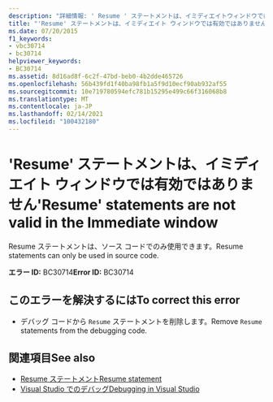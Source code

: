 ```yaml
---
description: "詳細情報: ' Resume ' ステートメントは、イミディエイトウィンドウでは有効ではありません"
title: "'Resume' ステートメントは、イミディエイト ウィンドウでは有効ではありません"
ms.date: 07/20/2015
f1_keywords:
- vbc30714
- bc30714
helpviewer_keywords:
- BC30714
ms.assetid: 8d16ad8f-6c2f-47bd-beb0-4b2dde465726
ms.openlocfilehash: 56b439fd1f40ba98fb1a5f9d10ecf90ab932af55
ms.sourcegitcommit: 10e719780594efc781b15295e499c66f316068b8
ms.translationtype: MT
ms.contentlocale: ja-JP
ms.lasthandoff: 02/14/2021
ms.locfileid: "100432180"
---
```

# <a name="resume-statements-are-not-valid-in-the-immediate-window"></a><span data-ttu-id="9bacb-103">'Resume' ステートメントは、イミディエイト ウィンドウでは有効ではありません</span><span class="sxs-lookup"><span data-stu-id="9bacb-103">'Resume' statements are not valid in the Immediate window</span></span>

<span data-ttu-id="9bacb-104">Resume ステートメントは、ソース コードでのみ使用できます。</span><span class="sxs-lookup"><span data-stu-id="9bacb-104">Resume statements can only be used in source code.</span></span>  
  
 <span data-ttu-id="9bacb-105">**エラー ID:** BC30714</span><span class="sxs-lookup"><span data-stu-id="9bacb-105">**Error ID:** BC30714</span></span>  
  
## <a name="to-correct-this-error"></a><span data-ttu-id="9bacb-106">このエラーを解決するには</span><span class="sxs-lookup"><span data-stu-id="9bacb-106">To correct this error</span></span>  
  
- <span data-ttu-id="9bacb-107">デバッグ コードから `Resume` ステートメントを削除します。</span><span class="sxs-lookup"><span data-stu-id="9bacb-107">Remove `Resume` statements from the debugging code.</span></span>  
  
## <a name="see-also"></a><span data-ttu-id="9bacb-108">関連項目</span><span class="sxs-lookup"><span data-stu-id="9bacb-108">See also</span></span>

- [<span data-ttu-id="9bacb-109">Resume ステートメント</span><span class="sxs-lookup"><span data-stu-id="9bacb-109">Resume statement</span></span>](../language-reference/statements/resume-statement.md)
- [<span data-ttu-id="9bacb-110">Visual Studio でのデバッグ</span><span class="sxs-lookup"><span data-stu-id="9bacb-110">Debugging in Visual Studio</span></span>](/visualstudio/debugger/debugger-feature-tour)
